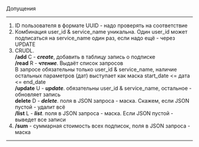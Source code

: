 Допущения<hr>

1. ID пользователя в формате UUID - надо проверять на соответствие<br>
2. Комбинация user_id & service_name уникальна. Один user_id может подписаться на service_name один раз, если надо ещё - через UPDATE<br>
3. CRUDL. <br>
**/add** С - ***create***, добавить в таблицу запись о подписке<br>
**/read** R - ***чтение***. Выдаёт список запросов<br>
В запросе обязательны только user_id & service_name, наличие остальных параметров (дат) выступает как маска start_date <= дата <= end_date <br>
**/update**  U - ***update***. обязательны user_id & service_name, остальное - обновляет запись<br>
**delete**  D - ***delete***. поля в JSON запроса - маска. Скажем, если JSON пустой - удалит всё<br>
**/list** L - ***list***. поля в JSON запроса - маска. Если JSON пустой - выведет все записи<br>
4. **/sum** - суммарная стоимость всех подписок, поля в JSON запроса - маска<br>
<hr>






